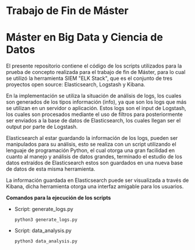 # Trabajo de Fin de Máster
# Máster en Big Data y Ciencia de Datos

El presente repositorio contiene el código de los scripts utilizados para la prueba de concepto realizada para el trabajo de fin de Máster, para lo cual se utilizó la herramienta SIEM "ELK Stack", que es el conjunto de tres proyectos open source: Elasticsearch, Logstash y Kibana.

En la implementación se utiliza la situación de análisis de logs, los cuales son generados de los tipos información (info), ya que son los logs que más se utilizan en un servidor o aplicación. Estos logs son el input de Logstash, los cuales son procesados mediante el uso de filtros para posteriormente ser enviados a la base de datos de Elasticsearch, los cuales llegan ser el output por parte de Logstash.

Elasticsearch al estar guardando la información de los logs, pueden ser manipulados para su análisis, esto se realiza con un script utilizando el lenguaje de programación Python, el cual otorga una gran facilidad en cuanto al manejo y análisis de datos grandes, terminado el estudio de los datos extraídos de Elasticsearch estos son guardados en una nueva base de datos de esta misma herramienta.

La información guardada en Elasticsearch puede ser visualizada a través de Kibana, dicha herramienta otorga una interfaz amigable para los usuarios.

**Comandos para la ejecución de los scripts**
- Script: generate_logs.py
  ``` 
  python3 generate_logs.py
  ``` 
  
- Script: data_analysis.py
  ``` 
  python3 data_analysis.py
  ``` 

